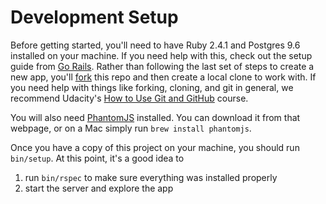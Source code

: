 # Development Setup
Before getting started, you'll need to have Ruby 2.4.1 and Postgres 9.6
installed on your machine. If you need help with this, check out the setup guide
from [Go Rails](https://gorails.com/setup). Rather than following the last set
of steps to create a new app, you'll
[fork](https://help.github.com/articles/fork-a-repo/) this repo and then create
a local clone to work with. If you need help with things like forking, cloning,
and git in general, we recommend Udacity's [How to Use Git and
GitHub](https://www.udacity.com/course/how-to-use-git-and-github--ud775) course.

You will also need [PhantomJS](http://phantomjs.org/) installed. You can
download it from that webpage, or on a Mac simply run `brew install phantomjs`.

Once you have a copy of this project on your machine, you should run
`bin/setup`. At this point, it's a good idea to

1. run `bin/rspec` to make sure everything was installed properly
2. start the server and explore the app
